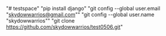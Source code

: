 "# testspace" 
"pip install django"
"git config --global user.email "skydowwarrios@gmail.com""
"git config --global user.name "skydowwarrios""
"git clone https://github.com/skydowwarrios/test0506.git"
